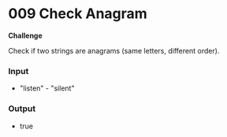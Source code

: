 # 009 Check Anagram

**Challenge**

Check if two strings are anagrams (same letters, different order).

### Input

- "listen" - "silent"

### Output

- true
